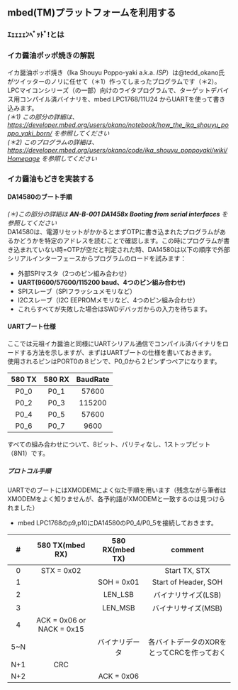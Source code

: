 ## mbed(TM)プラットフォームを利用する
### ｴｪｪｪｪﾝﾍﾞｯﾄﾞ!とは

### イカ醤油ポッポ焼きの解説
イカ醤油ポッポ焼き（Ika Shouyu Poppo-yaki a.k.a. *ISP*）は@tedd_okano氏がツイッターのノリに任せて（＊1）作ってしまったプログラムです（＊2）。LPCマイコンシリーズ（の一部）向けのライタプログラムで、ターゲットデバイス用コンパイル済バイナリを、mbed LPC1768/11U24 からUARTを使って書き込みます。  
*(＊1) この部分の詳細は、
https://developer.mbed.org/users/okano/notebook/how_the_ika_shouyu_poppo_yaki_born/
を参照してください*  
*(＊2) このプログラムの詳細は、
https://developer.mbed.org/users/okano/code/ika_shouyu_poppoyaki/wiki/Homepage
を参照してください*

### イカ醤油もどきを実装する
#### DA14580のブート手順
_(＊)この部分の詳細は **AN-B-001 DA1458x Booting from serial interfaces** を参照してください_  
DA14580は、電源リセットがかかるとまずOTPに書き込まれたプログラムがあるかどうかを特定のアドレスを読むことで確認します。この時にプログラムが書き込まれていない時=OTPが空だと判定された時、DA14580は以下の順序で外部シリアルインターフェースからプログラムのロードを試みます：
- 外部SPIマスタ（2つのピン組み合わせ）
- **UART(9600/57600/115200 baud、4つのピン組み合わせ)**
- SPIスレーブ（SPIフラッシュメモリなど）
- I2Cスレーブ（I2C EEPROMメモリなど、4つのピン組み合わせ）  
- これらすべてが失敗した場合はSWDデバッガからの入力を待ちます。


#### UARTブート仕様
ここでは元祖イカ醤油と同様にUARTシリアル通信でコンパイル済バイナリをロードする方法を示しますが、まずはUARTブートの仕様を書いておきます。  
使用されるピンはPORT0の８ピンで、P0_0から２ピンずつペアになります。

|580 TX|580 RX|BaudRate|
|:--:|:--:|:--:|
|P0_0|P0_1|57600|
|P0_2|P0_3|115200|
|P0_4|P0_5|57600|
|P0_6|P0_7|9600|

すべての組み合わせについて、8ビット、パリティなし、1ストップビット（8N1）です。

##### プロトコル手順
UARTでのブートにはXMODEMによく似た手順を用います（残念ながら筆者はXMODEMをよく知りませんが、各予約語がXMODEMと一致するのは見つけられました）
* mbed LPC1768のp9,p10にDA14580のP0_4/P0_5を接続しておきます。

|#|580 TX(mbed RX)|580 RX(mbed TX)|comment|
|:--:|:--:|:--:|:--:|
|0|STX = 0x02| |Start TX, STX|
|1| |SOH = 0x01|Start of Header, SOH|
|2| |LEN_LSB|バイナリサイズ(LSB)|
|3| |LEN_MSB|バイナリサイズ(MSB)|
|4|ACK = 0x06 or NACK = 0x15 | ||
|5~N| |バイナリデータ|各バイトデータのXORをとってCRCを作っておく|
|N+1|CRC| ||
|N+2| |ACK = 0x06|||
